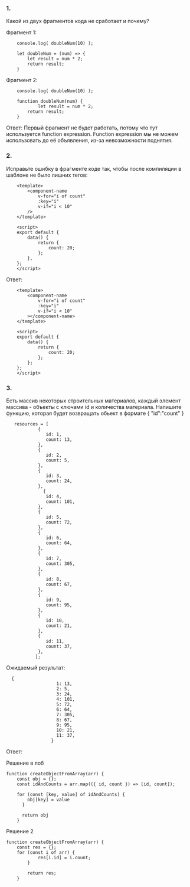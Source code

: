 ###  1.
Какой из двух фрагментов кода не сработает и почему?

Фрагмент 1:
```	
	console.log( doubleNum(10) );

	let doubleNum = (num) => {
		let result = num * 2;
		return result;
	}
```  

Фрагмент 2:
```
	console.log( doubleNum(10) );

	function doubleNum(num) {
    		let result = num * 2;
		return result;
	}
```  

Ответ: Первый фрагмент не будет работать, потому что тут используется function expression.
Function expression мы не можем использовать до её объявления, из-за невозможности поднятия.


### 2.
Исправьте ошибку в фрагменте коде так, чтобы после компиляции в шаблоне не было лишних тегов:
```
	<template>
		<component-name
			v-for="i of count" 
			:key="i"
			v-if="i < 10" 
		/>
	</template>

	<script>
	export default {
		data() {
			return {
				count: 20;
			};
		},
	};
	</script>  
```  

Ответ:

```
	<template>
		<component-name
			v-for="i of count" 
			:key="i"
			v-if="i < 10" 
		></component-name>
	</template>

	<script>
	export default {
		data() {
			return {
				count: 20;
			};
		};
	};
	</script>  
```  

### 3.
Есть массив некоторых строительных материалов, каждый элемент массива - объекты с ключами id и количества материала. Напишите функцию, которая будет возвращать oбьект в формате { "id":"count" }

```
   resources = [
			{
			   id: 1,
			   count: 13,
   			},
			{
			   id: 2,
			   count: 5,
   			}, 
			{
			   id: 3,
			   count: 24,
   			},
		      {
			   id: 4,
			   count: 101,
   			}, 
			{
			   id: 5,
			   count: 72,
   			}, 
			{
			   id: 6,
			   count: 64,
   			}, 
			{
			   id: 7,
			   count: 305,
   			}, 
			{
			   id: 8,
			   count: 67,
   			}, 
			{
			   id: 9,
			   count: 95,
   			}, 
			{
			   id: 10,
			   count: 21,
   			}, 
			{
			   id: 11,
			   count: 37,
   			},
		   ];
```  

Ожидаемый результат:

```
  {
				   1: 13,
				   2: 5,
				   3: 24,
				   4: 101,
				   5: 72,
				   6: 64,
				   7: 305,
				   8: 67,
				   9: 95,
				   10: 21,
				   11: 37,
			     }
```  

Ответ:

Решение в лоб
```
function createObjectFromArray(arr) {
    const obj = {};
    const idAndCounts = arr.map(({ id, count }) => [id, count]);
    
    for (const [key, value] of idAndCounts) {
	    obj[key] = value
	  }
	  
	  return obj
	}
```

Решение 2
```
function createObjectFromArray(arr) {
    const res = {};
    for (const i of arr) {
            res[i.id] = i.count;
        }
       
        return res;
    }
```